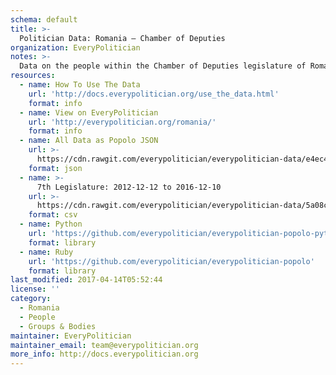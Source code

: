 ```yaml
---
schema: default
title: >-
  Politician Data: Romania — Chamber of Deputies
organization: EveryPolitician
notes: >-
  Data on the people within the Chamber of Deputies legislature of Romania.
resources:
  - name: How To Use The Data
    url: 'http://docs.everypolitician.org/use_the_data.html'
    format: info
  - name: View on EveryPolitician
    url: 'http://everypolitician.org/romania/'
    format: info
  - name: All Data as Popolo JSON
    url: >-
      https://cdn.rawgit.com/everypolitician/everypolitician-data/e4ec49dc36807d26e5483dacc699e3f071c3ba90/data/Romania/Deputies/ep-popolo-v1.0.json
    format: json
  - name: >-
      7th Legislature: 2012-12-12 to 2016-12-10
    url: >-
      https://cdn.rawgit.com/everypolitician/everypolitician-data/5a08ca2c501744ccdfcb23269a8d55eeaf60526c/data/Romania/Deputies/term-2012.csv
    format: csv
  - name: Python
    url: 'https://github.com/everypolitician/everypolitician-popolo-python'
    format: library
  - name: Ruby
    url: 'https://github.com/everypolitician/everypolitician-popolo'
    format: library
last_modified: 2017-04-14T05:52:44
license: ''
category:
  - Romania
  - People
  - Groups & Bodies
maintainer: EveryPolitician
maintainer_email: team@everypolitician.org
more_info: http://docs.everypolitician.org
---
```

